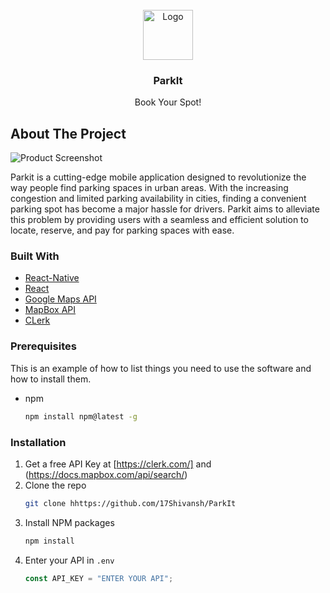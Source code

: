                        






















































 
<br/>
<div align="center">
<a href="https://github.com/ShaanCoding/ReadME-Generator">
<img src="https://imgs.search.brave.com/9Se4YegYyIXpr93_QRyFY5zePO0Ty4_EVagRnRE7GIc/rs:fit:860:0:0/g:ce/aHR0cHM6Ly9pbWcu/ZnJlZXBpay5jb20v/ZnJlZS1waG90by92/aWV3LTNkLWNhci13/aXRoLXNpbXBsZS1i/YWNrZ3JvdW5kXzIz/LTIxNTA5OTg2MjAu/anBnP3NpemU9NjI2/JmV4dD1qcGc" alt="Logo" width="80" height="80">
</a>
<h3 align="center">ParkIt</h3>
<p align="center">
Book Your Spot!


  


</p>
</div>

 ## About The Project

![Product Screenshot](https://imgs.search.brave.com/9Se4YegYyIXpr93_QRyFY5zePO0Ty4_EVagRnRE7GIc/rs:fit:860:0:0/g:ce/aHR0cHM6Ly9pbWcu/ZnJlZXBpay5jb20v/ZnJlZS1waG90by92/aWV3LTNkLWNhci13/aXRoLXNpbXBsZS1i/YWNrZ3JvdW5kXzIz/LTIxNTA5OTg2MjAu/anBnP3NpemU9NjI2/JmV4dD1qcGc)

Parkit is a cutting-edge mobile application designed to revolutionize the way people find parking spaces in urban areas. With the increasing congestion and limited parking availability in cities, finding a convenient parking spot has become a major hassle for drivers. Parkit aims to alleviate this problem by providing users with a seamless and efficient solution to locate, reserve, and pay for parking spaces with ease.
 ### Built With

- [React-Native](https://reactnative.dev/)
- [React](https://reactjs.org)
- [Google Maps API](https://docs.mapbox.com/api/search/)
- [MapBox API](https://docs.mapbox.com/api/search/)
- [CLerk](https://clerk.com/)
 ### Prerequisites

This is an example of how to list things you need to use the software and how to install them.

- npm
  ```sh
  npm install npm@latest -g
  ```
 ### Installation


1. Get a free API Key at [https://clerk.com/] and (https://docs.mapbox.com/api/search/)
2. Clone the repo
   ```sh
   git clone hhttps://github.com/17Shivansh/ParkIt
   ```
3. Install NPM packages
   ```sh
   npm install
   ```
4. Enter your API in `.env`
   ```js
   const API_KEY = "ENTER YOUR API";
   ```
